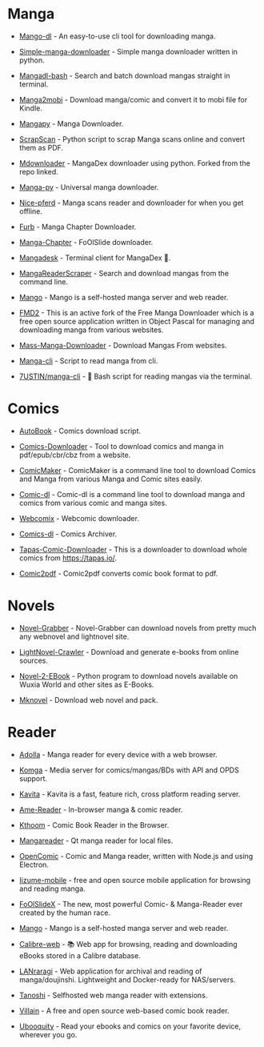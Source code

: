 # Manga

* [Mango-dl](https://github.com/Gyro7/mangodl) - An easy-to-use cli tool for downloading manga.

* [Simple-manga-downloader](https://github.com/Kanjirito/simple-manga-downloader) - Simple manga downloader written in python.

* [Mangadl-bash](https://github.com/Akianonymus/mangadl-bash) - Search and batch download mangas straight in terminal.

* [Manga2mobi](https://github.com/KevCui/manga2mobi) - Download manga/comic and convert it to mobi file for Kindle.

* [Mangapy](https://github.com/alemar11/mangapy) - Manga Downloader.

* [ScrapScan](https://github.com/Mr-Monster-0248/ScrapScan) - Python script to scrap Manga scans online and convert them as PDF.

* [Mdownloader](https://github.com/Rudoal/mdownloader) - MangaDex downloader using python. Forked from the repo linked.

* [Manga-py](https://github.com/manga-py/manga-py) - Universal manga downloader.

* [Nice-pferd](https://github.com/augustin64/nice-pferd) - Manga scans reader and downloader for when you get offline.

* [Furb](https://github.com/TheBoringDude/furb) - Manga Chapter Downloader.

* [Manga-Chapter](https://github.com/fakesimo/manga-chapter-downloader) - FoOlSlide downloader.

* [Mangadesk](https://github.com/darylhjd/mangadesk) - Terminal client for MangaDex 📖.

* [MangaReaderScraper](https://github.com/superDross/MangaReaderScraper) - Search and download mangas from the command line.

* [Mango](https://github.com/hkalexling/Mango) - Mango is a self-hosted manga server and web reader.

* [FMD2](https://github.com/dazedcat19/FMD2) - This is an active fork of the Free Manga Downloader which is a free open source application written in Object Pascal for managing and downloading manga from various websites.

* [Mass-Manga-Downloader](https://github.com/stefmmm/Mass-Manga-Downloader) - Download Mangas From websites.

* [Manga-cli](https://github.com/notprash/manga-cli) - Script to read manga from cli.

* [7USTIN/manga-cli](https://github.com/7USTIN/manga-cli) - 📖 Bash script for reading mangas via the terminal.

# Comics

* [AutoBook](https://github.com/umjammer/K-AutoBook) - Comics download script.

* [Comics-Downloader](https://github.com/Girbons/comics-downloader) - Tool to download comics and manga in pdf/epub/cbr/cbz from a website.

* [ComicMaker](https://github.com/Gunjan933/comicMaker) - ComicMaker is a command line tool to download Comics and Manga from various Manga and Comic sites easily.

* [Comic-dl](https://github.com/Xonshiz/comic-dl) - Comic-dl is a command line tool to download manga and comics from various comic and manga sites.

* [Webcomix](https://github.com/J-CPelletier/webcomix) - Webcomic downloader.

* [Comics-dl](https://github.com/The-Eye-Team/Comics-DL) - Comics Archiver.

* [Tapas-Comic-Downloader](https://github.com/TilCreator/Tapas-Comic-Downloader) - This is a downloader to download whole comics from https://tapas.io/.

* [Comic2pdf](https://github.com/thomasherzog/comic2pdf) - Comic2pdf converts comic book format to pdf.

# Novels

* [Novel-Grabber](https://github.com/Flameish/Novel-Grabber) - Novel-Grabber can download novels from pretty much any webnovel and lightnovel site.

* [LightNovel-Crawler](https://github.com/dipu-bd/lightnovel-crawler) - Download and generate e-books from online sources.

* [Novel-2-EBook](https://github.com/EternalTrail/Novel-2-EBook) - Python program to download novels available on Wuxia World and other sites as E-Books.

* [Mknovel](https://github.com/subchen/mknovel) - Download web novel and pack.

# Reader

* [Adolla](https://github.com/AdollaApp/Adolla) - Manga reader for every device with a web browser.

* [Komga](https://github.com/gotson/komga) - Media server for comics/mangas/BDs with API and OPDS support.

* [Kavita](https://github.com/Kareadita/Kavita) - Kavita is a fast, feature rich, cross platform reading server.

* [Ame-Reader](https://github.com/lijandrew/ame-reader) - In-browser manga & comic reader.

* [Kthoom](https://github.com/codedread/kthoom) - Comic Book Reader in the Browser.

* [Mangareader](https://github.com/g-fb/mangareader) - Qt manga reader for local files.

* [OpenComic](https://github.com/ollm/OpenComic) - Comic and Manga reader, written with Node.js and using Electron.

* [Iizume-mobile](https://github.com/theluckyegg/iizume-mobile) - free and open source mobile application for browsing and reading manga.

* [FoOlSlideX](https://github.com/saintly2k/FoOlSlideX) - The new, most powerful Comic- & Manga-Reader ever created by the human race.

* [Mango](https://github.com/hkalexling/Mango) - Mango is a self-hosted manga server and web reader.

* [Calibre-web](https://github.com/janeczku/calibre-web) - 📚 Web app for browsing, reading and downloading eBooks stored in a Calibre database.

* [LANraragi](https://github.com/Difegue/LANraragi) - Web application for archival and reading of manga/doujinshi. Lightweight and Docker-ready for NAS/servers.

* [Tanoshi](https://github.com/faldez/tanoshi) - Selfhosted web manga reader with extensions.

* [Villain](https://github.com/btzr-io/Villain) - A free and open source web-based comic book reader.

* [Ubooquity](https://vaemendis.net/ubooquity/) - Read your ebooks and comics on your favorite device, wherever you go.
